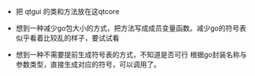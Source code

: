 

* 把 qtgui 的类和方法放在这qtcore

* 想到一种减少go包大小的方式，把方法写成成员变量函数。减少go的符号表
    似乎看着比较乱的样子，要试试看

* 想到一种不需要提前生成符号表的方式，不知道是否可行
    根据go封装名称与参数类型，直接生成对应的符号，可以调用了。